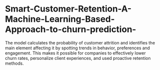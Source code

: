 # Smart-Customer-Retention-A-Machine-Learning-Based-Approach-to-churn-prediction-
The model calculates the probability of customer attrition and identifies the main element affecting it by spotting trends in behavior, preferences and  engagement. This makes it possible for companies to effectively lower churn rates, personalize client experiences, and used proactive retention  methods. 
